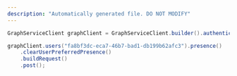 ```yaml
---
description: "Automatically generated file. DO NOT MODIFY"
---
```

<!-- markdownlint-disable MD041 -->

```java
GraphServiceClient graphClient = GraphServiceClient.builder().authenticationProvider( authProvider ).buildClient();

graphClient.users("fa8bf3dc-eca7-46b7-bad1-db199b62afc3").presence()
    .clearUserPreferredPresence()
    .buildRequest()
    .post();
```
